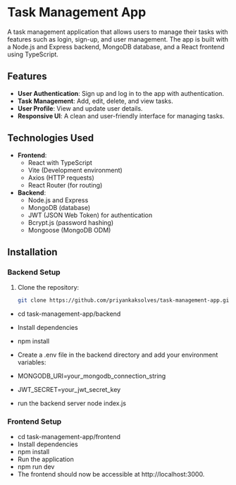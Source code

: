 # Task Management App

A task management application that allows users to manage their tasks with features such as login, sign-up, and user management. The app is built with a Node.js and Express backend, MongoDB database, and a React frontend using TypeScript. 

## Features
- **User Authentication**: Sign up and log in to the app with authentication.
- **Task Management**: Add, edit, delete, and view tasks.
- **User Profile**: View and update user details.
- **Responsive UI**: A clean and user-friendly interface for managing tasks.

## Technologies Used
- **Frontend**: 
  - React with TypeScript
  - Vite (Development environment)
  - Axios (HTTP requests)
  - React Router (for routing)
- **Backend**: 
  - Node.js and Express
  - MongoDB (database)
  - JWT (JSON Web Token) for authentication
  - Bcrypt.js (password hashing)
  - Mongoose (MongoDB ODM)

## Installation

### Backend Setup

1. Clone the repository:
   ```bash
   git clone https://github.com/priyankaksolves/task-management-app.git

 - cd task-management-app/backend

 - Install dependencies
  - npm install
 
 - Create a .env file in the backend directory and add your environment variables:
  - MONGODB_URI=your_mongodb_connection_string
  - JWT_SECRET=your_jwt_secret_key

 - run the backend server node index.js

### Frontend Setup
 - cd task-management-app/frontend
 - Install dependencies
 - npm install
 - Run the application
 - npm run dev
 - The frontend should now be accessible at http://localhost:3000.






